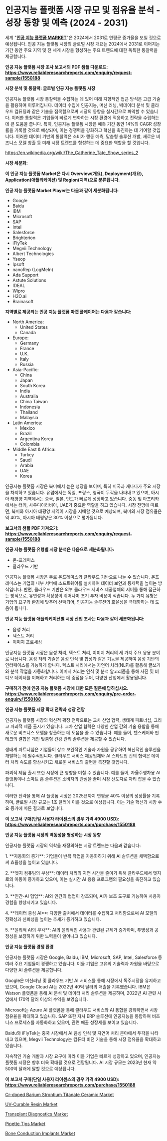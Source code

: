 <p><h1>인공지능 플랫폼 시장 규모 및 점유율 분석 - 성장 동향 및 예측 (2024 - 2031)</h1></p><p>세계 "<strong><a href="https://www.reliableresearchreports.com/artificial-intelligence-platform-r1550188">인공 지능 플랫폼 MARKET</a></strong>"은 2024에서 2031로 연평균 증가율을 보일 것으로 예상됩니다. 인공 지능 플랫폼 시장의 글로벌 시장 개요는 2024에서 2031로 이어지는 기간 동안 주요 지역 및 전 세계 시장을 형성하는 주요 트렌드에 대한 독특한 통찰력을 제공합니다.</p>
<p><strong>인공 지능 플랫폼 시장 조사 보고서의 PDF 샘플 다운로드: <a href="https://www.reliableresearchreports.com/enquiry/request-sample/1550188">https://www.reliableresearchreports.com/enquiry/request-sample/1550188</a></strong></p>
<p><strong>시장 분석 및 통찰력: 글로벌 인공 지능 플랫폼 시장</strong></p>
<p><p>인공지능 플랫폼 시장 통찰력을 수집하는 데 있어 미래 지향적인 접근 방식은 고급 기술을 활용하여 이루어집니다. 데이터 수집에 인공지능, 머신 러닝, 빅데이터 분석 및 클라우드 컴퓨팅과 같은 기술을 접목함으로써 시장의 동향을 실시간으로 파악할 수 있습니다. 이러한 통찰력은 기업들이 빠르게 변화하는 시장 환경에 적응하고 전략을 수립하는 데 큰 도움을 줍니다. 특히, 인공지능 플랫폼 시장은 예측 기간 동안 14%의 CAGR 성장률을 기록할 것으로 예상되며, 이는 경쟁력을 강화하고 혁신을 촉진하는 데 기여할 것입니다. 이러한 데이터 기반의 통찰력은 소비자 행동 예측, 맞춤형 솔루션 개발, 새로운 비즈니스 모델 창출 등 미래 시장 트렌드를 형성하는 데 중요한 역할을 할 것입니다.</p></p>
<p><a href="%7CAUTHORITHY_DOMAIN_URL%7C">https://en.wikipedia.org/wiki/The_Catherine_Tate_Show_series_2</a></p>
<p><strong>시장 세분화:</strong></p>
<p><strong>이 인공 지능 플랫폼 Market은 다시 Overview(개요), Deployment(개요), Application(애플리케이션) 및 Region(지역)으로 분류됩니다.</strong></p>
<p><strong>인공 지능 플랫폼 Market Player는 다음과 같이 세분화됩니다:</strong></p>
<p><ul><li>Google</li><li>Baidu</li><li>IBM</li><li>Microsoft</li><li>SAP</li><li>Intel</li><li>Salesforce</li><li>Brighterion</li><li>iFlyTek</li><li>Megvii Technology</li><li>Albert Technologies</li><li>Yseop</li><li>Ipsoft</li><li>nanoRep (LogMeIn)</li><li>Ada Support</li><li>Astute Solutions</li><li>IDEAL</li><li>Wipro</li><li>H2O.ai</li><li>Brainasoft</li></ul></p>
<p><strong>지역별로 제공되는 인공 지능 플랫폼 마켓 플레이어는 다음과 같습니다:</strong></p>
<p><ul>
    <li>
        North America:
        <ul>
            <li>United States</li>
            <li>Canada</li>
        </ul>
    </li>
    <li>
        Europe:
        <ul>
            <li>Germany</li>
            <li>France</li>
            <li>U.K.</li>
            <li>Italy</li>
            <li>Russia</li>
        </ul>
    </li>
    <li>
        Asia-Pacific:
        <ul>
            <li>China</li>
            <li>Japan</li>
            <li>South Korea</li>
            <li>India</li>
            <li>Australia</li>
            <li>China Taiwan</li>
            <li>Indonesia</li>
            <li>Thailand</li>
            <li>Malaysia</li>
        </ul>
    </li>
    <li>
        Latin America:
        <ul>
            <li>Mexico</li>
            <li>Brazil</li>
            <li>Argentina Korea</li>
            <li>Colombia</li>
        </ul>
    </li>
    <li>
        Middle East & Africa:
        <ul>
            <li>Turkey</li>
            <li>Saudi</li>
            <li>Arabia</li>
            <li>UAE</li>
            <li>Korea</li>
        </ul>
    </li>
    </ul></p>
<p><p>인공지능 플랫폼 시장은 북미에서 높은 성장을 보이며, 특히 미국과 캐나다가 주요 시장을 차지하고 있습니다. 유럽에서는 독일, 프랑스, 영국이 두각을 나타내고 있으며, 아시아 태평양 지역에서는 중국, 일본, 인도가 빠르게 성장하고 있습니다. 중동 및 아프리카에서는 터키, 사우디아라비아, UAE가 중요한 역할을 하고 있습니다. 시장 전망에 따르면, 북미와 아시아 태평양 지역이 시장을 지배할 것으로 예상되며, 북미의 시장 점유율은 약 40%, 아시아 태평양은 30% 이상으로 평가됩니다.</p></p>
<p><strong>보고서의 샘플 PDF 가져오기: <a href="https://www.reliableresearchreports.com/enquiry/request-sample/1550188">https://www.reliableresearchreports.com/enquiry/request-sample/1550188</a></strong></p>
<p><strong>인공 지능 플랫폼 유형별 시장 분석은 다음으로 세분화됩니다:</strong></p>
<p><ul><li>온-프레미스</li><li>클라우드 기반</li></ul></p>
<p><p>인공지능 플랫폼 시장은 주로 온프레미스와 클라우드 기반으로 나눌 수 있습니다. 온프레미스는 기업의 내부 서버에 소프트웨어를 설치하여 데이터 보안과 통제력을 높이는 방식입니다. 반면, 클라우드 기반은 외부 클라우드 서비스 제공업체의 서버를 통해 접근하는 방식으로, 유연성과 확장성이 뛰어나며 초기 투자 비용이 적습니다. 두 가지 유형은 기업의 요구와 환경에 맞추어 선택되어, 인공지능 솔루션의 효율성을 극대화하는 데 도움이 됩니다.</p></p>
<p><strong>인공 지능 플랫폼 애플리케이션별 시장 산업 조사는 다음과 같이 세분화됩니다:</strong></p>
<p><ul><li>음성 처리</li><li>텍스트 처리</li><li>이미지 프로세싱</li></ul></p>
<p><p>인공지능 플랫폼 시장은 음성 처리, 텍스트 처리, 이미지 처리의 세 가지 주요 응용 분야로 나뉩니다. 음성 처리 기술은 음성 인식 및 합성과 같은 기능을 제공하여 음성 기반의 인터페이스를 가능하게 합니다. 텍스트 처리에서는 자연어 처리(NLP)를 활용해 글쓰기와 분석 작업을 자동화합니다. 이미지 처리는 인식 및 분석 알고리즘을 통해 사진 및 비디오 데이터를 이해하고 처리하는 데 중점을 두어, 다양한 산업에서 활용됩니다.</p></p>
<p><strong>구매하기 전에 인공 지능 플랫폼 시장에 대한 모든 질문에 답하십시오. <a href="https://www.reliableresearchreports.com/enquiry/pre-order-enquiry/1550188">https://www.reliableresearchreports.com/enquiry/pre-order-enquiry/1550188</a></strong></p>
<p><strong>인공 지능 플랫폼 시장 확대 전략과 성장 전망</strong></p>
<p><p>인공지능 플랫폼 시장의 혁신적 확장 전략으로는 교차 산업 협력, 생태계 파트너십, 그리고 파괴적 제품 출시가 있습니다. 교차 산업 협력은 다양한 산업 간의 기술 융합을 통해 새로운 비즈니스 모델을 창출하는 데 도움을 줄 수 있습니다. 예를 들어, 헬스케어와 핀테크의 결합은 개인 맞춤형 건강 관리 솔루션을 제공할 수 있습니다.</p><p>생태계 파트너십은 기업들이 상호 보완적인 기술과 자원을 공유하여 혁신적인 솔루션을 개발하는 데 필수적입니다. 클라우드 서비스 제공업체와 AI 스타트업 간의 협력은 데이터 처리 속도를 향상시키고 새로운 서비스의 출현을 촉진할 것입니다.</p><p>파괴적 제품 출시 또한 시장에 큰 영향을 미칠 수 있습니다. 예를 들어, 자율주행차용 AI 플랫폼이나 스마트 홈 솔루션은 소비자의 관심을 끌며 시장 선도자로 자리 잡을 수 있습니다.</p><p>이러한 전략을 통해 AI 플랫폼 시장은 2025년까지 연평균 40% 이상의 성장률을 기록하며, 글로벌 시장 규모는 1조 달러에 이를 것으로 예상됩니다. 이는 기술 혁신과 시장 수요 증가에 따른 결과로 보입니다.</p></p>
<p><strong>이 보고서 구매(단일 사용자 라이센스의 경우 가격 4900 USD): <a href="https://www.reliableresearchreports.com/purchase/1550188">https://www.reliableresearchreports.com/purchase/1550188</a></strong></p>
<p><strong>인공 지능 플랫폼 시장의 역동성을 형성하는 시장 동향</strong></p>
<p><p>인공지능 플랫폼 시장의 역학을 재정의하는 시장 트렌드는 다음과 같습니다:</p><p>1. **자동화의 증가**: 기업들이 반복 작업을 자동화하기 위해 AI 솔루션을 채택함으로써 효율성을 높이고 있습니다.  </p><p>2. **엣지 컴퓨팅의 부상**: 데이터 처리의 지연 시간을 줄이기 위해 클라우드에서 엣지로의 이동이 증가하고 있으며, 이는 실시간 AI 응용 프로그램의 필요성을 촉진하고 있습니다.  </p><p>3. **인간-AI 협업**: AI와 인간의 협업이 강조되며, AI가 보조 도구로 기능하여 사용자 경험을 향상시키고 있습니다.  </p><p>4. **데이터 중심 AI**: 다양한 출처에서 데이터를 수집하고 처리함으로써 AI 모델의 정확성과 신뢰성을 높이는 추세가 증가하고 있습니다.  </p><p>5. **윤리적 AI의 부각**: AI의 윤리적인 사용과 관련된 규제가 증가하며, 투명성과 공정성을 보장하기 위한 노력들이 일어나고 있습니다.</p></p>
<p><strong>인공 지능 플랫폼 경쟁 환경</strong></p>
<p><p>인공지능 플랫폼 시장은 Google, Baidu, IBM, Microsoft, SAP, Intel, Salesforce 등 여러 주요 기업들이 경쟁하고 있습니다. 이들 기업은 고유의 기술력과 자원을 바탕으로 다양한 AI 솔루션을 제공합니다.</p><p>Google은 머신러닝 및 클라우드 기반 AI 서비스를 통해 시장에서 독주시장을 유지하고 있으며, Google Cloud AI는 2022년 40억 달러의 매출을 기록했습니다. IBM은 Watson 플랫폼을 통해 AI 분석 및 데이터 처리 솔루션을 제공하며, 2022년 AI 관련 사업에서 170억 달러 이상의 수익을 보였습니다.</p><p>Microsoft는 Azure AI 플랫폼을 통해 클라우드 서비스와 AI 통합을 강화하면서 시장 점유율을 확대하고 있습니다. SAP 또한 자사 ERP 솔루션에 인공지능을 통합하여 비즈니스 프로세스를 자동화하고 있으며, 관련 매출 성장세를 보이고 있습니다.</p><p>Baidu와 iFlyTek는 중국 시장에서 AI 음성 인식 및 자연어 처리 분야에서 두각을 나타내고 있으며, Megvii Technology는 컴퓨터 비전 기술을 통해 시장 점유율을 확대하고 있습니다.</p><p>지속적인 기술 개발과 시장 요구에 따라 이들 기업은 빠르게 성장하고 있으며, 인공지능 플랫폼 시장은 향후 더욱 확대될 것으로 전망됩니다. AI 시장 규모는 2023년 현재 약 500억 달러에 달할 것으로 예상됩니다.</p></p>
<p><strong>이 보고서 구매(단일 사용자 라이센스의 경우 가격 4900 USD): <a href="https://www.reliableresearchreports.com/purchase/1550188">https://www.reliableresearchreports.com/purchase/1550188</a></strong></p>
<p><p><a href="https://issuu.com/reportprime-2/docs/cr-doped-barium-strontium-titanate-_835ccb379e055e">Cr-doped Barium Strontium Titanate Ceramic Market</a></p><p><a href="https://medium.com/@kair.irfan6/this-report-on-uv-curable-resin-market-is-a-comprehensive-analysis-of-market-shares-strategies-ef74af391f2b">UV-Curable Resin Market</a></p><p><a href="https://www.linkedin.com/pulse/transplant-diagnostics-market-segmentation-geographical-regions-bm6ce?trackingId=fy3UXnmXTGmraqDMHaOSsw%3D%3D">Transplant Diagnostics Market</a></p><p><a href="https://github.com/RoseBoyd475/Market-Research-Report-List-1/blob/main/pipette-tips-market.md">Pipette Tips Market</a></p><p><a href="https://github.com/NasrinKhan99/Market-Research-Report-List-1/blob/main/bone-conduction-implants-market.md">Bone Conduction Implants Market</a></p></p>